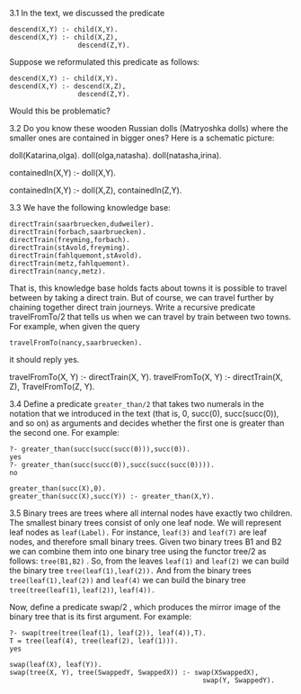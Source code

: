 3.1 In the text, we discussed the predicate

```
descend(X,Y) :- child(X,Y).
descend(X,Y) :- child(X,Z),
                 descend(Z,Y).
```

Suppose we reformulated this predicate as follows:

```
descend(X,Y) :- child(X,Y).
descend(X,Y) :- descend(X,Z),
                 descend(Z,Y).
```

Would this be problematic?

3.2 Do you know these wooden Russian dolls (Matryoshka dolls) where the smaller ones are contained in bigger ones? Here is a schematic picture:

doll(Katarina,olga).
doll(olga,natasha).
doll(natasha,irina).

containedIn(X,Y) :- doll(X,Y).

containedIn(X,Y) :- doll(X,Z),
                 containedIn(Z,Y).

3.3 We have the following knowledge base:

```
directTrain(saarbruecken,dudweiler).
directTrain(forbach,saarbruecken).
directTrain(freyming,forbach).
directTrain(stAvold,freyming).
directTrain(fahlquemont,stAvold).
directTrain(metz,fahlquemont).
directTrain(nancy,metz).
```

That is, this knowledge base holds facts about towns it is possible to travel between by taking a direct train. But of course, we can travel further by chaining together direct train journeys. Write a recursive predicate travelFromTo/2 that tells us when we can travel by train between two towns. For example, when given the query

`travelFromTo(nancy,saarbruecken).`

it should reply yes.

travelFromTo(X, Y) :- directTrain(X, Y).
travelFromTo(X, Y) :- directTrain(X, Z),
                        TravelFromTo(Z, Y).

3.4 Define a predicate `greater_than/2` that takes two numerals in the notation that we introduced in the text (that is, 0, succ(0), succ(succ(0)), and so on) as arguments and decides whether the first one is greater than the second one. For example:

```
?- greater_than(succ(succ(succ(0))),succ(0)).
yes
?- greater_than(succ(succ(0)),succ(succ(succ(0)))).
no
```

```
greater_than(succ(X),0).
greater_than(succ(X),succ(Y)) :- greater_than(X,Y).
```

3.5 Binary trees are trees where all internal nodes have exactly two children. The smallest binary trees consist of only one leaf node. We will represent leaf nodes as `leaf(Label).` For instance, `leaf(3)` and `leaf(7)` are leaf nodes, and therefore small binary trees. Given two binary trees B1 and B2 we can combine them into one binary tree using the functor tree/2 as follows: `tree(B1,B2)` . So, from the leaves `leaf(1)` and `leaf(2)` we can build the binary tree `tree(leaf(1),leaf(2)).` And from the binary trees `tree(leaf(1),leaf(2))` and `leaf(4)` we can build the binary tree `tree(tree(leaf(1)`, `leaf(2))`, `leaf(4)).`

Now, define a predicate swap/2 , which produces the mirror image of the binary tree that is its first argument. For example:

```
?- swap(tree(tree(leaf(1), leaf(2)), leaf(4)),T).
T = tree(leaf(4), tree(leaf(2), leaf(1))).
yes
```

```
swap(leaf(X), leaf(Y)).
swap(tree(X, Y), tree(SwappedY, SwappedX)) :- swap(XSwappedX),
                                                swap(Y, SwappedY).